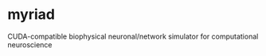 myriad
======

CUDA-compatible biophysical neuronal/network simulator for computational neuroscience


